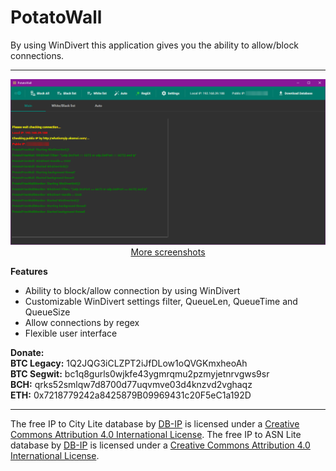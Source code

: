 # PotatoWall
By using WinDivert this application gives you the ability to allow/block connections.

----------
<p align="center">
<a href="https://github.com/poqdavid/PotatoWall/raw/master/Screenshots/PotatoWall_1.png" target="_blank">
<img title="Click to enlarge" src="https://github.com/poqdavid/PotatoWall/raw/master/Screenshots/PotatoWall_1.png">
</a>
<br>
<a href="https://github.com/poqdavid/PotatoWall/blob/master/Screenshots/" target="_blank">More screenshots</a>
</p>


**Features**
* Ability to block/allow connection by using WinDivert
* Customizable WinDivert settings filter, QueueLen, QueueTime and QueueSize
* Allow connections by regex
* Flexible user interface

**Donate:**
<br/>**BTC Legacy:** 1Q2JQG3iCLZPT2iJfDLow1oQVGKmxheoAh
<br/>**BTC Segwit:** bc1q8gurls0wjkfe43ygmrqmu2pzmyjetnrvgws9sr
<br/>**BCH:** qrks52smlqw7d8700d77uqvmve03d4knzvd2vghaqz
<br/>**ETH:** 0x7218779242a8425879B09969431c20F5eC1a192D

----------
The free IP to City Lite database by [DB-IP](https://db-ip.com/) is licensed under a [Creative Commons Attribution 4.0 International License](https://creativecommons.org/licenses/by/4.0/).
The free IP to ASN Lite database by [DB-IP](https://db-ip.com/) is licensed under a [Creative Commons Attribution 4.0 International License](https://creativecommons.org/licenses/by/4.0/).